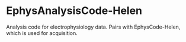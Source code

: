 # EphysAnalysisCode-Helen
Analysis code for electrophysiology data. Pairs with EphysCode-Helen, which is used for acquisition.
